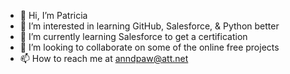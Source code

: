 - 👋 Hi, I’m Patricia
- 👀 I’m interested in learning GitHub, Salesforce, & Python better
- 🌱 I’m currently learning Salesforce to get a certification
- 💞️ I’m looking to collaborate on some of the online free projects
- 📫 How to reach me at anndpaw@att.net

<!---
Anndpaw/Anndpaw is a ✨ special ✨ repository because its `README.md` (this file) appears on your GitHub profile.
You can click the Preview link to take a look at your changes.
--->
